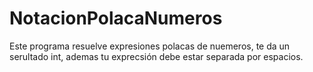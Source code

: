 # NotacionPolacaNumeros

Este programa resuelve expresiones polacas de nuemeros, te da un serultado int, ademas tu exprecsión debe estar separada por espacios.
